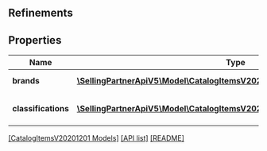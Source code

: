 ## Refinements

## Properties

Name | Type | Description | Notes
------------ | ------------- | ------------- | -------------
**brands** | [**\SellingPartnerApiV5\Model\CatalogItemsV20201201\BrandRefinement[]**](BrandRefinement.md) | Brand search refinements. |
**classifications** | [**\SellingPartnerApiV5\Model\CatalogItemsV20201201\ClassificationRefinement[]**](ClassificationRefinement.md) | Classification search refinements. |

[[CatalogItemsV20201201 Models]](../) [[API list]](../../Api) [[README]](../../../README.md)
